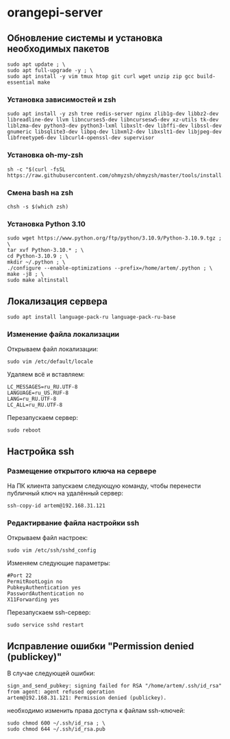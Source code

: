 # orangepi-server
## Обновление системы и установка необходимых пакетов
```
sudo apt update ; \
sudo apt full-upgrade -y ; \
sudo apt install -y vim tmux htop git curl wget unzip zip gcc build-essential make
```
### Установка зависимостей и zsh
```
sudo apt install -y zsh tree redis-server nginx zlib1g-dev libbz2-dev libreadline-dev llvm libncurses5-dev libncursesw5-dev xz-utils tk-dev liblzma-dev python3-dev python3-lxml libxslt-dev libffi-dev libssl-dev gnumeric libsqlite3-dev libpq-dev libxml2-dev libxslt1-dev libjpeg-dev libfreetype6-dev libcurl4-openssl-dev supervisor
```
### Установка oh-my-zsh
```
sh -c "$(curl -fsSL https://raw.githubusercontent.com/ohmyzsh/ohmyzsh/master/tools/install.sh)"
```
### Смена bash на zsh
```
chsh -s $(which zsh)
```
### Установка Python 3.10
```
sudo wget https://www.python.org/ftp/python/3.10.9/Python-3.10.9.tgz ; \
tar xvf Python-3.10.* ; \
cd Python-3.10.9 ; \
mkdir ~/.python ; \
./configure --enable-optimizations --prefix=/home/artem/.python ; \
make -j8 ; \
sudo make altinstall
```




## Локализация сервера
```
sudo apt install language-pack-ru language-pack-ru-base
```
### Изменение файла локализации
Открываем файл локализации:
```
sudo vim /etc/default/locale
```
Удаляем всё и вставляем:
```
LC_MESSAGES=ru_RU.UTF-8
LANGUAGE=ru_US.RUF-8
LANG=ru_RU.UTF-8
LC_ALL=ru_RU.UTF-8
```
Перезапускаем сервер:
```
sudo reboot
```




## Настройка ssh
### Размещение открытого ключа на сервере
На ПК клиента запускаем следующую команду, чтобы перенести публичный ключ на удалённый сервер:
```
ssh-copy-id artem@192.168.31.121
```
### Редактирвание файла настройки ssh
Открываем файл настроек:
```
sudo vim /etc/ssh/sshd_config
```
Изменяем следующие параметры:
```
#Port 22
PermitRootLogin no
PubkeyAuthentication yes
PasswordAuthentication no
X11Forwarding yes
```
Перезапускаем ssh-сервер:
```
sudo service sshd restart
```
## Исправление ошибки "Permission denied (publickey)"
В случае следующей ошибки:
```
sign_and_send_pubkey: signing failed for RSA "/home/artem/.ssh/id_rsa" from agent: agent refused operation
artem@192.168.31.121: Permission denied (publickey).
```
необходимо изменить права доступа к файлам ssh-ключей:
```
sudo chmod 600 ~/.ssh/id_rsa ; \
sudo chmod 644 ~/.ssh/id_rsa.pub
```
